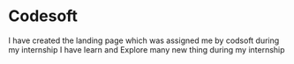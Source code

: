 # Codesoft
I have created the landing page which was assigned me by codsoft during my internship
I have learn and Explore many new thing during my internship 

